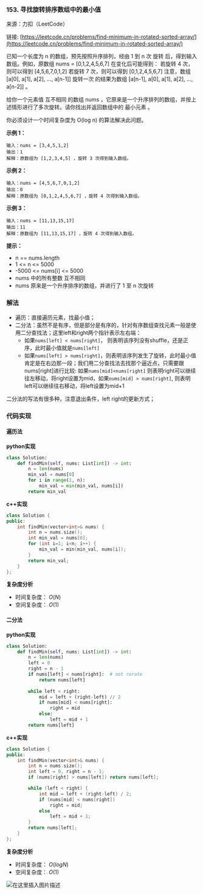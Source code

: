 ### 153. 寻找旋转排序数组中的最小值
来源：力扣（LeetCode）

链接: [https://leetcode.cn/problems/find-minimum-in-rotated-sorted-array/](https://leetcode.cn/problems/find-minimum-in-rotated-sorted-array/)

已知一个长度为 n 的数组，预先按照升序排列，经由 1 到 n 次 旋转 后，得到输入数组。例如，原数组 nums = [0,1,2,4,5,6,7] 在变化后可能得到：
若旋转 4 次，则可以得到 [4,5,6,7,0,1,2]
若旋转 7 次，则可以得到 [0,1,2,4,5,6,7]
注意，数组 [a[0], a[1], a[2], ..., a[n-1]] 旋转一次 的结果为数组 [a[n-1], a[0], a[1], a[2], ..., a[n-2]] 。

给你一个元素值 互不相同 的数组 nums ，它原来是一个升序排列的数组，并按上述情形进行了多次旋转。请你找出并返回数组中的 最小元素 。

你必须设计一个时间复杂度为 O(log n) 的算法解决此问题。

 

**示例 1：**
```
输入：nums = [3,4,5,1,2]
输出：1
解释：原数组为 [1,2,3,4,5] ，旋转 3 次得到输入数组。
```

**示例 2：**
```
输入：nums = [4,5,6,7,0,1,2]
输出：0
解释：原数组为 [0,1,2,4,5,6,7] ，旋转 4 次得到输入数组。
```

**示例 3：**
```
输入：nums = [11,13,15,17]
输出：11
解释：原数组为 [11,13,15,17] ，旋转 4 次得到输入数组。
```

**提示：**
* n == nums.length
* 1 <= n <= 5000
* -5000 <= nums[i] <= 5000
* nums 中的所有整数 互不相同
* nums 原来是一个升序排序的数组，并进行了 1 至 n 次旋转



### 解法
* 遍历：直接遍历元素，找最小值；
* 二分法：虽然不是有序，但是部分是有序的，针对有序数组查找元素一般是使用二分查找法；这里left和right两个指针表示左右端：
	* 如果`nums[left] < nums[right]`， 则表明该序列没有shuffle，还是正序，此时最小值就是`nums[left]`
	* 如果`nums[left] > nums[right]`，则表明该序列发生了旋转，此时最小值肯定是在右边那一段；我们用二分查找法去找那个逼近点，只需要跟nums[right]进行比较: 如果`nums[mid]<nums[right]` 则表明right可以继续往左移动，将right设置为mid，如果`nums[mid] > nums[right]`, 则表明left可以继续往右移动，将left设置为mid+1

二分法的写法有很多种，注意退出条件，left right的更新方式；

### 代码实现
#### 遍历法
**python实现**
```python
class Solution:
    def findMin(self, nums: List[int]) -> int:
        n = len(nums)
        min_val = nums[0]
        for i in range(1, n):
            min_val = min(min_val, nums[i])
        return min_val
```


**c++实现**
```cpp
class Solution {
public:
    int findMin(vector<int>& nums) {
        int n = nums.size();
        int min_val = nums[0];
        for (int i=1; i<n; i++) {
            min_val = min(min_val, nums[i]);
        }
        return min_val;
    }
};
```

**复杂度分析**
* 时间复杂度： $O(N)$  
* 空间复杂度： $O(1)$ 


#### 二分法
**python实现**
```python
class Solution:
    def findMin(self, nums: List[int]) -> int:
        n = len(nums)
        left = 0
        right = n - 1
        if nums[left] < nums[right]:  # not rorate
            return nums[left]
        
        while left < right:
            mid = left + (right-left) // 2
            if nums[mid] < nums[right]:
                right = mid
            else:
                left = mid + 1
        return nums[left]
```

**c++实现**
```cpp
class Solution {
public:
    int findMin(vector<int>& nums) {
        int n = nums.size();
        int left = 0, right = n - 1;
        if (nums[right] > nums[left]) return nums[left];

        while (left < right) {
            int mid = left + (right-left) / 2;
            if (nums[mid] < nums[right])
                right = mid;
            else
                left = mid + 1;
        }
        return nums[left];
    }
};
```



**复杂度分析**
* 时间复杂度： $O(logN)$  
* 空间复杂度： $O(1)$ 

![在这里插入图片描述](https://img-blog.csdnimg.cn/b5ca7a33998542f0a5f55d07ac395d61.png)